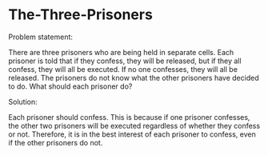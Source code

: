 # The-Three-Prisoners

Problem statement:

There are three prisoners who are being held in separate cells. Each prisoner is told that if they confess, they will be released, but if they all confess, they will all be executed. If no one confesses, they will all be released. The prisoners do not know what the other prisoners have decided to do. What should each prisoner do?

Solution:

Each prisoner should confess. This is because if one prisoner confesses, the other two prisoners will be executed regardless of whether they confess or not. Therefore, it is in the best interest of each prisoner to confess, even if the other prisoners do not.
